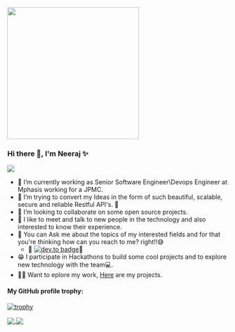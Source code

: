 <img src="https://media.giphy.com/media/p4NLw3I4U0idi/giphy.gif" width="300">

### Hi there 👋, I'm Neeraj ✨

<a href="https://github.com/Chanchal1603/github-visitors-counter">
    <img src="https://komarev.com/ghpvc/?username=neerazz&style=plastic">
</a>



- 🔭 I’m currently working as Senior Software Engineer\Devops Engineer at Mphasis working for a JPMC.
- 🌱 I’m trying to convert my Ideas in the form of such beautiful, scalable, secure and reliable Restful API's. 💜
- 👯 I’m looking to collaborate on some open source projects.
- 🤩 I like to meet and talk to new people in the technology and also interested to know their experience.
- 💬 You can Ask me about the topics of my interested fields and for that you're thinking how can you reach to me? right!!😅
    - 🎇 [![dev.to badge](https://img.shields.io/badge/linkedin-neerajkumarsinghb-blue)](https://www.linkedin.com/in/neerajkumarsinghb/)🎇
- 😁 I participate in Hackathons to build some cool projects and to explore new technology with the team💻.
- 👨‍💻 Want to eplore my work, [Here](https://github.com/neerazz?tab=repositories) are my projects.

#### My GitHub profile trophy:
[![trophy](https://github-profile-trophy.vercel.app/?username=neerazz)](https://github.com/ryo-ma/github-profile-trophy)

<a href="https://github.com/neerazz">
  <img align="center" src="https://github-readme-stats.vercel.app/api/top-langs/?username=neerazz&hide=css,html&layout=compact" />
</a>
<a href="https://github.com/neerazz">
  <img align="center" src="https://github-readme-stats.vercel.app/api?username=neerazz&show_icons=true&hide=issues,contribs" />
</a>
